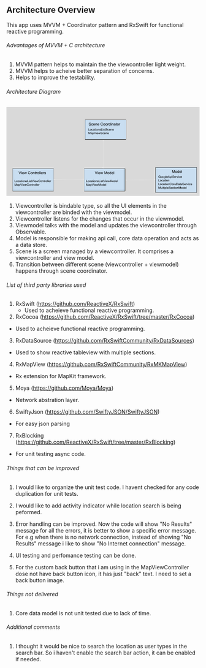 ## Architecture Overview
This app uses MVVM + Coordinator pattern and RxSwift for functional reactive programming.
###### Advantages of MVVM + C architecture

1. MVVM pattern helps to maintain the the viewcontroller light weight.
2. MVVM helps to acheive better separation of concerns.
3. Helps to improve the testability.

###### Architecture Diagram
![Architecture](Arch.png)
1. Viewcontroller is bindable type, so all the UI elements in the viewcontroller are binded with the viewmodel.
2. Viewcontroller listens for the changes that occur in the viewmodel.
3. Viewmodel talks with the model and updates the viewcontroller through Observable.
4. Model is responsible for making api call, core data operation and acts as a data store.
5. Scene is a screen managed by a viewcontroller. It comprises a viewcontroller and view model.
6. Transition between different scene (viewcontroller + viewmodel) happens through scene coordinator.

###### List of third party libraries used
1. RxSwift (https://github.com/ReactiveX/RxSwift)
    * Used to acheieve functional reactive programming.
2. RxCocoa (https://github.com/ReactiveX/RxSwift/tree/master/RxCocoa)
  - Used to acheieve functional reactive programming.
3. RxDataSource (https://github.com/RxSwiftCommunity/RxDataSources)
  - Used to show reactive tableview with multiple sections.
4. RxMapView (https://github.com/RxSwiftCommunity/RxMKMapView)
  - Rx extension for MapKit framework.
5. Moya (https://github.com/Moya/Moya)
 - Network abstration layer.
6. SwiftyJson (https://github.com/SwiftyJSON/SwiftyJSON)
 - For easy json parsing
7. RxBlocking (https://github.com/ReactiveX/RxSwift/tree/master/RxBlocking)
  - For unit testing async code.

###### Things that can be improved
1. I would like to organize the unit test code. I havent checked for any code duplication for unit tests.

2. I would like to add activity indicator while location search is being peformed.

3. Error handling can be improved. Now the code will show "No Results" message for all the errors, it is better to show a specific error message. For e.g when there is no network connection, instead of showing "No Results" message i like to show "No Internet connection" message.

4. UI testing and perfomance testing can be done.
5. For the custom back button that i am using in the MapViewController dose not have back button icon, it has just "back" text. I need to set a back button image.

###### Things not delivered
1. Core data model is not unit tested due to lack of time.

###### Additional comments
1. I thought it would be nice to search the location as user types in the search bar. So i haven't enable the search bar action, it can be enabled if needed.
